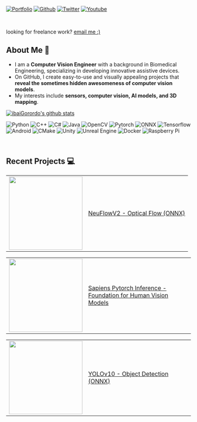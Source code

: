 [![Portfolio](https://img.shields.io/badge/-Portfolio-blue?style=flat&logo=appveyor&logoColor=white)](https://ibaigorordo.github.io/)
[![Github](https://img.shields.io/badge/-Github-000?style=flat&logo=Github&logoColor=white)](https://github.com/ibaiGorordo)
[![Twitter](https://img.shields.io/twitter/url?label=%40ibaiGorordo&style=social&url=https%3A%2F%2Ftwitter.com%2ibaiGorordo)](https://twitter.com/ibaiGorordo)
[![Youtube](https://img.shields.io/badge/YouTube-red?style=flat&logo=youtube&logoColor=white)](https://www.youtube.com/channel/UCq-IKFbWjqX0gxYYaoAODrg)

</br>

looking for freelance work? [email me :)](mailto:ibai.gorordo@hotmail.com)


## About Me :eyes:
 - I am a **Computer Vision Engineer** with a background in Biomedical Engineering, specializing in developing innovative assistive devices.
 - On GitHub, I create easy-to-use and visually appealing projects that **reveal the sometimes hidden awesomeness of computer vision models**.
 - My interests include **sensors, computer vision, AI models, and 3D mapping**.

[![ibaiGorordo's github stats](https://github-stats-alpha.vercel.app/api?username=ibaiGorordo&cc=22272e&tc=37BCF6&ic=fff&bc=0000)](https://github.com/ibaiGorordo)

![Python](https://img.shields.io/badge/Python-FFD43B?style=flat-square&logo=python&logoColor=blue) ![C++](https://img.shields.io/badge/C%2B%2B-00599C?style=flat-square&logo=c%2B%2B&logoColor=white) ![C#](https://img.shields.io/badge/C%23-239120?style=flat-square&logo=csharp&logoColor=white) ![Java](https://img.shields.io/badge/Java-E34F26?style=flat-square&logoColor=white) 
![OpenCV](https://img.shields.io/badge/OpenCV-27338e?style=flat-square&logo=OpenCV&logoColor=white) ![Pytorch](https://img.shields.io/badge/PyTorch-EE4C2C?style=flat-square&logo=pytorch&logoColor=white) ![ONNX](https://img.shields.io/badge/ONNX-b2b2b2?style=flat-square&logo=onnx&logoColor=white) ![Tensorflow](https://img.shields.io/badge/TensorFlow-FF6F00?style=flat-square&logo=tensorflow&logoColor=white)
![Android](https://img.shields.io/badge/Android_Studio-3DDC84?style=flat-square&logo=android-studio&logoColor=white) ![CMake](https://img.shields.io/badge/CMake-064F8C?style=flat-square&logo=cmake&logoColor=white) ![Unity](https://img.shields.io/badge/Unity-100000?style=flat-square&logo=unity&logoColor=white) ![Unreal Engine](https://img.shields.io/badge/-Unreal%20Engine-313131?style=flat-square&logo=unreal-engine&logoColor=white) ![Docker](https://img.shields.io/badge/Docker-2CA5E0?style=flat-square&logo=docker&logoColor=white) ![Raspberry Pi](https://img.shields.io/badge/Raspberry%20Pi-A22846?style=flat-square&logo=Raspberry%20Pi&logoColor=white)


</br>

## Recent Projects 💻
<!-- RECENT-PROJECT-LIST:START --><table><tr><td><a href="https://www.youtube.com/watch?v=S0RnlEHGNrc"><img width="200px" src="http://img.youtube.com/vi/S0RnlEHGNrc/hqdefault.jpg"></a></td>
<td><a href="https://www.youtube.com/watch?v=S0RnlEHGNrc">NeuFlowV2 - Optical Flow &lpar;ONNX&rpar;</a><br/> </td></tr></table>
<table><tr><td><a href="https://www.youtube.com/watch?v=hOyrnkQz1NE"><img width="200px" src="http://img.youtube.com/vi/hOyrnkQz1NE/hqdefault.jpg"></a></td>
<td><a href="https://www.youtube.com/watch?v=hOyrnkQz1NE">Sapiens Pytorch Inference - Foundation for Human Vision Models</a><br/> </td></tr></table>
<table><tr><td><a href="https://www.youtube.com/watch?v=hz9PYZF4ax4"><img width="200px" src="http://img.youtube.com/vi/hz9PYZF4ax4/hqdefault.jpg"></a></td>
<td><a href="https://www.youtube.com/watch?v=hz9PYZF4ax4">YOLOv10 - Object Detection &lpar;ONNX&rpar;</a><br/> </td></tr></table>
<!-- RECENT-PROJECT-LIST:END -->
